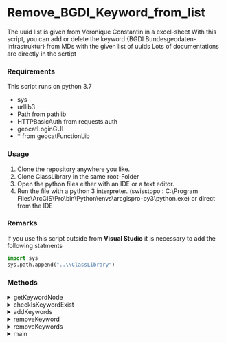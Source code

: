 # Remove_BGDI_Keyword_from_list
The uuid list is given from Veronique Constantin in a excel-sheet
With this script, you can add or delete the keyword {BGDI Bundesgeodaten-Infrastruktur} from MDs with the given list of uuids 
Lots of documentations are directly in the scrtipt

### Requirements
This script runs on python 3.7
- sys
- urllib3
- Path from pathlib
- HTTPBasicAuth from requests.auth
- geocatLoginGUI
- \* from geocatFunctionLib

### Usage
1. Clone the repository anywhere you like.
2. Clone ClassLibrary in the same root-Folder
2. Open the python files either with an IDE or a text editor.
3. Run the file with a python 3 interpreter. (swisstopo : C:\Program Files\ArcGIS\Pro\bin\Python\envs\arcgispro-py3\python.exe) or direct from the IDE

### Remarks
If you use this script outside from **Visual Studio** it is necessary to add the following statments
```Python
import sys
sys.path.append("..\\ClassLibrary")
```

### Methods
<details><summary>getKeywordNode</summary>

    ````Python
    def getKeywordNode(isThesaurusExist):
        """
        Purpose:
        if the script in add-mode, this method return a xml-node-object from type Element

        Parameter:
        :isThesaurusExist: [bool]
            :True
                need to add the keyword if any keywords exist for geocat
                returns only the keyword-node
            :False
                need to add the keyword if no other keyword exist for geocat
                returns the full descriptiveKeywords-node

        return:
            :xmlFragmentString [Element]
        """
        pass
    ````
</details>

<details><summary>checkIsKeywordExist</summary>

    ````Python
    def checkIsKeywordExist(sessionCalls, uuid, mdRecord):
        """
        Purpose:
        if the script was broken by a proxy-error it is helpfull to know which MD must skip if you run the script again

        Parameter:
            :sessionCalls: [API.geocatSession] current API session-object
            :uuid: [str] the uuid from MD
            :mdRecord: [Element]

        return:
            True if exist otherwise False
        """
        pass
    ````
</details>

<details><summary>addKeywords</summary>

    ````Python
    def addKeywords(gcRequests, uuidsList):
        """
        Purpose:
        add the keyword {BGDI Bundesgeodaten-Infrastruktur} to all mdRecord which uuid is in list

        Parameter:
            :gcRequests: [dict] current API session- and request-object
            :uuidsList: [list] all used uuids

        return:
            void
        """
        pass
    ````
</details>

<details><summary>removeKeyword</summary>

    ````Python
    def removeKeyword(sessionCalls, mdRecordDetails, mdRecordAsElement):
        """
        Purpose:

        """
        pass
    ````
</details>

<details><summary>removeKeywords</summary>

    ````Python
    def removeKeywords(gcRequests, uuidsList):
        """
        Purpose:
        remove the keyword {BGDI Bundesgeodaten-Infrastruktur} from all mdRecord which uuid is in list

        Parameter:
            :gcRequests: [dict] current API session- and request-object
            :uuidsList: [list] all used uuids

        return:
            void
        """
        pass
    ````
</details>

<details><summary>main</summary>

    ````Python
    def main():
        """
        Purpose:
        """
        pass
    ````
</details>

  
  
  
  

